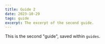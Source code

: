 ```yaml
---
title: Guide 2
date: 2023-10-29
tags: guide
excerpt: The excerpt of the second guide.
---
```


This is the second "guide", saved within `guides`.